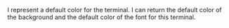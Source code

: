 I represent a default color for the terminal.
I can return the default color of the background and the default color of the font for this terminal.